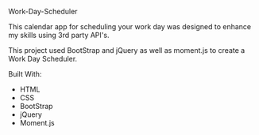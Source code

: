 Work-Day-Scheduler

This calendar app for scheduling your work day was designed to enhance my skills using 3rd party API's. 

This project used BootStrap and jQuery as well as moment.js to create a Work Day Scheduler.

Built With:
- HTML
- CSS
- BootStrap
- jQuery
- Moment.js